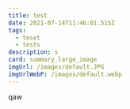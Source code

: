 ```yaml
---
title: test
date: 2021-07-14T11:46:01.515Z
tags:
  - teset
  - tests
description: s
card: summary_large_image
imgUrl: /images/default.JPG
imgUrlWebP: /images/default.webp
---
```

qaw